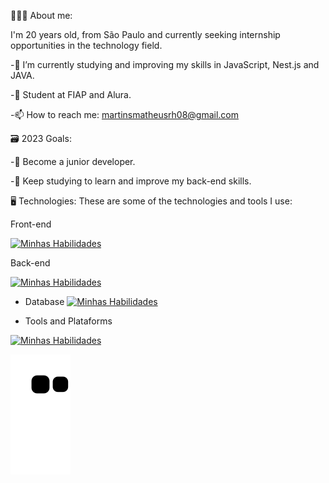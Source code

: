 👨🏻‍💻 About me:

I'm 20 years old, from São Paulo and currently seeking internship opportunities in the technology field. 

-🌱 I’m currently studying and improving my skills in JavaScript, Nest.js and JAVA.

-👯 Student at FIAP and Alura.

-📫 How to reach me: martinsmatheusrh08@gmail.com

🗃️ 2023 Goals:

-👔 Become a junior developer.

-🎒 Keep studying to learn and improve my back-end skills.

🖥️ Technologies:
These are some of the technologies and tools I use:

Front-end

[![Minhas Habilidades](https://skillicons.dev/icons?i=html,css,js,ts,react,styledcomponents)](https://skillicons.dev)

Back-end

[![Minhas Habilidades](https://skillicons.dev/icons?i=java,js,ts,py,nodejs)](https://skillicons.dev)

- Database
  [![Minhas Habilidades](https://skillicons.dev/icons?i=mongodb,mysql,postgres)](https://skillicons.dev)

- Tools and Plataforms

[![Minhas Habilidades](https://skillicons.dev/icons?i=git,androidstudio,azure,idea,eclipse,figma,vscode,postman)](https://skillicons.dev)
           
  
          
          
  
</div>






![Snake animation](https://github.com/MatheusMartinsR/MatheusMartinsR/blob/output/github-contribution-grid-snake.svg)


